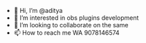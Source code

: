 - 👋 Hi, I’m @aditya
- 👀 I’m interested in obs plugins development 
- 💞️ I’m looking to collaborate on the same
- 📫 How to reach me WA 9078146574

<!---
priyaatcs/priyaatcs is a ✨ special ✨ repository because its `README.md` (this file) appears on your GitHub profile.
You can click the Preview link to take a look at your changes.
--->
